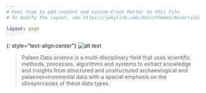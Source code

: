 ```yaml
---
# Feel free to add content and custom Front Matter to this file.
# To modify the layout, see https://jekyllrb.com/docs/themes/#overriding-theme-defaults

layout: page
---
```

{: style="text-align:center"}
![alt text]({{site.url}}/assets/img/palaeodatasci_icon.svg#center)

>Palaeo Data science is a multi-disciplinary field that uses scientific methods, processes, algorithms and systems to extract knowledge and insights from structured and unstructured archaeological and palaeoenvironmental data with a special emphasis on the idiosyncrasies of these data types.
